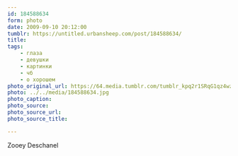 ```yaml
---
id: 184588634
form: photo
date: 2009-09-10 20:12:00
tumblr: https://untitled.urbansheep.com/post/184588634/
title:
tags:
    - глаза
    - девушки
    - картинки
    - чб
    - о хорошем
photo_original_url: https://64.media.tumblr.com/tumblr_kpq2r1SRqG1qz4wzio1_1280.jpg
photo: ../../media/184588634.jpg
photo_caption:
photo_source:
photo_source_url:
photo_source_title:

---
```


<p>Zooey Deschanel</p>
